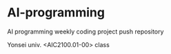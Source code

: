 # AI-programming
AI programming weekly coding project push repository

Yonsei univ. <AIC2100.01-00> class 

